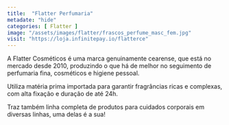 ```yaml
---
title:  "Flatter Perfumaria"
metadate: "hide"
categories: [ Flatter ]
image: "/assets/images/flatter/frascos_perfume_masc_fem.jpg"
visit: "https://loja.infinitepay.io/flatterce"
---
```

A Flatter Cosméticos é uma marca genuinamente cearense, que está no mercado desde 2010, produzindo o que há de melhor no seguimento de perfumaria fina, cosméticos e higiene pessoal. 

Utiliza matéria prima importada para garantir fragrâncias ricas e complexas, com alta fixação e duração de até 24h.

Traz também linha completa de produtos para cuidados corporais em diversas linhas, uma delas é a sua!